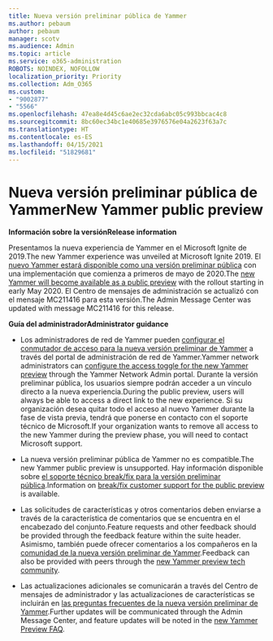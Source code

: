 ```yaml
---
title: Nueva versión preliminar pública de Yammer
ms.author: pebaum
author: pebaum
manager: scotv
ms.audience: Admin
ms.topic: article
ms.service: o365-administration
ROBOTS: NOINDEX, NOFOLLOW
localization_priority: Priority
ms.collection: Adm_O365
ms.custom:
- "9002877"
- "5566"
ms.openlocfilehash: 47ea8e4d45c6ae2ec32cda6abc05c993bbcac4c8
ms.sourcegitcommit: 8bc60ec34bc1e40685e3976576e04a2623f63a7c
ms.translationtype: HT
ms.contentlocale: es-ES
ms.lasthandoff: 04/15/2021
ms.locfileid: "51829681"
---
```

# <a name="new-yammer-public-preview"></a><span data-ttu-id="ebd4a-102">Nueva versión preliminar pública de Yammer</span><span class="sxs-lookup"><span data-stu-id="ebd4a-102">New Yammer public preview</span></span>

<span data-ttu-id="ebd4a-103">**Información sobre la versión**</span><span class="sxs-lookup"><span data-stu-id="ebd4a-103">**Release information**</span></span>

<span data-ttu-id="ebd4a-104">Presentamos la nueva experiencia de Yammer en el Microsoft Ignite de 2019.</span><span class="sxs-lookup"><span data-stu-id="ebd4a-104">The new Yammer experience was unveiled at Microsoft Ignite 2019.</span></span> <span data-ttu-id="ebd4a-105">El [nuevo Yammer estará disponible como una versión preliminar pública](https://docs.microsoft.com/yammer/get-started-with-yammer/newyammer-faq) con una implementación que comienza a primeros de mayo de 2020.</span><span class="sxs-lookup"><span data-stu-id="ebd4a-105">The [new Yammer will become available as a public preview](https://docs.microsoft.com/yammer/get-started-with-yammer/newyammer-faq) with the rollout starting in early May 2020.</span></span> <span data-ttu-id="ebd4a-106">El Centro de mensajes de administración se actualizó con el mensaje MC211416 para esta versión.</span><span class="sxs-lookup"><span data-stu-id="ebd4a-106">The Admin Message Center was updated with message MC211416 for this release.</span></span>

<span data-ttu-id="ebd4a-107">**Guía del administrador**</span><span class="sxs-lookup"><span data-stu-id="ebd4a-107">**Administrator guidance**</span></span>

- <span data-ttu-id="ebd4a-108">Los administradores de red de Yammer pueden [configurar el conmutador de acceso para la nueva versión preliminar de Yammer](https://docs.microsoft.com/yammer/get-started-with-yammer/administrative-settings-opt-in-newyammer) a través del portal de administración de red de Yammer.</span><span class="sxs-lookup"><span data-stu-id="ebd4a-108">Yammer network administrators can [configure the access toggle for the new Yammer preview](https://docs.microsoft.com/yammer/get-started-with-yammer/administrative-settings-opt-in-newyammer) through the Yammer Network Admin portal.</span></span> <span data-ttu-id="ebd4a-109">Durante la versión preliminar pública, los usuarios siempre podrán acceder a un vínculo directo a la nueva experiencia.</span><span class="sxs-lookup"><span data-stu-id="ebd4a-109">During the public preview, users will always be able to access a direct link to the new experience.</span></span> <span data-ttu-id="ebd4a-110">Si su organización desea quitar todo el acceso al nuevo Yammer durante la fase de vista previa, tendrá que ponerse en contacto con el soporte técnico de Microsoft.</span><span class="sxs-lookup"><span data-stu-id="ebd4a-110">If your organization wants to remove all access to the new Yammer during the preview phase, you will need to contact Microsoft support.</span></span>

- <span data-ttu-id="ebd4a-111">La nueva versión preliminar pública de Yammer no es compatible.</span><span class="sxs-lookup"><span data-stu-id="ebd4a-111">The new Yammer public preview is unsupported.</span></span> <span data-ttu-id="ebd4a-112">Hay información disponible sobre [el soporte técnico break/fix para la versión preliminar pública](https://docs.microsoft.com/yammer/get-started-with-yammer/newyammer-faq#yammer-preview-customer-support).</span><span class="sxs-lookup"><span data-stu-id="ebd4a-112">Information on [break/fix customer support for the public preview](https://docs.microsoft.com/yammer/get-started-with-yammer/newyammer-faq#yammer-preview-customer-support) is available.</span></span>

- <span data-ttu-id="ebd4a-113">Las solicitudes de características y otros comentarios deben enviarse a través de la característica de comentarios que se encuentra en el encabezado del conjunto.</span><span class="sxs-lookup"><span data-stu-id="ebd4a-113">Feature requests and other feedback should be provided through the feedback feature within the suite header.</span></span> <span data-ttu-id="ebd4a-114">Asimismo, también puede ofrecer comentarios a los compañeros en la[ comunidad de la nueva versión preliminar de Yammer](https://techcommunity.microsoft.com/t5/new-yammer-preview/bd-p/NewYammerPreview).</span><span class="sxs-lookup"><span data-stu-id="ebd4a-114">Feedback can also be provided with peers through the [new Yammer preview tech community](https://techcommunity.microsoft.com/t5/new-yammer-preview/bd-p/NewYammerPreview).</span></span>

- <span data-ttu-id="ebd4a-115">Las actualizaciones adicionales se comunicarán a través del Centro de mensajes de administrador y las actualizaciones de características se incluirán en [las preguntas frecuentes de la nueva versión preliminar de Yammer](https://docs.microsoft.com/yammer/get-started-with-yammer/newyammer-faq).</span><span class="sxs-lookup"><span data-stu-id="ebd4a-115">Further updates will be communicated through the Admin Message Center, and feature updates will be noted in the [new Yammer Preview FAQ](https://docs.microsoft.com/yammer/get-started-with-yammer/newyammer-faq).</span></span>
